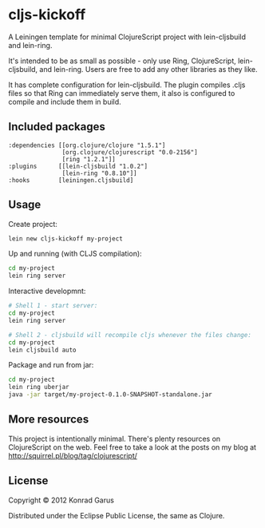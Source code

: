 # cljs-kickoff

A Leiningen template for minimal ClojureScript project with lein-cljsbuild
and lein-ring.

It's intended to be as small as possible - only use Ring, ClojureScript,
lein-cljsbuild, and lein-ring. Users are free to add any other libraries as
they like.

It has complete configuration for lein-cljsbuild. The plugin compiles .cljs
files so that Ring can immediately serve them, it also is configured to
compile and include them in build.

## Included packages

```
:dependencies [[org.clojure/clojure "1.5.1"]
               [org.clojure/clojurescript "0.0-2156"]
               [ring "1.2.1"]]
:plugins      [[lein-cljsbuild "1.0.2"]
               [lein-ring "0.8.10"]]
:hooks        [leiningen.cljsbuild]
```

## Usage

Create project:

```bash
lein new cljs-kickoff my-project
```

Up and running (with CLJS compilation):
```bash
cd my-project
lein ring server
```

Interactive developmnt:
```bash
# Shell 1 - start server:
cd my-project
lein ring server

# Shell 2 - cljsbuild will recompile cljs whenever the files change:
cd my-project
lein cljsbuild auto
```

Package and run from jar:
```bash
cd my-project
lein ring uberjar
java -jar target/my-project-0.1.0-SNAPSHOT-standalone.jar
```

## More resources

This project is intentionally minimal. There's plenty resources on ClojureScript
on the web. Feel free to take a look at the posts on my blog at
http://squirrel.pl/blog/tag/clojurescript/

## License

Copyright © 2012 Konrad Garus

Distributed under the Eclipse Public License, the same as Clojure.
